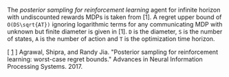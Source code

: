 The *posterior sampling for reinforcement learning* agent for infinite horizon with undiscounted rewards MDPs is taken from [1].
A regret upper bound of `O(DS\sqrt{AT})` ignoring logarithmic terms for any communicating MDP with unknown but finite 
diameter is given in [1].
`D` is the diameter, `S` is the number of states, `A` is the number of action and `T` is the optimization time horizon.

[ [1](https://arxiv.org/pdf/1705.07041.pdf) ] Agrawal, Shipra, and Randy Jia. "Posterior sampling for reinforcement learning: worst-case regret bounds." Advances in Neural Information Processing Systems. 2017.
